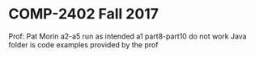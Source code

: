 # COMP-2402 Fall 2017
Prof: Pat Morin
a2-a5 run as intended
a1 part8-part10 do not work
Java folder is code examples provided by the prof
